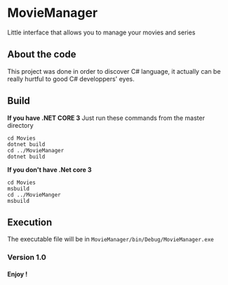 # MovieManager
Little interface that allows you to manage your movies and series


## About the code
This project was done in order to discover C# language, it actually can be really hurtful to good C# developpers' eyes.

## Build

**If you have .NET CORE 3**
Just run these commands from the master directory
```
cd Movies
dotnet build
cd ../MovieManager
dotnet build
```

**If you don't have .Net core 3**
```
cd Movies
msbuild
cd ../MovieManger
msbuild
```

## Execution
The executable file will be in `MovieManager/bin/Debug/MovieManager.exe`

### Version 1.0
#### Enjoy !
